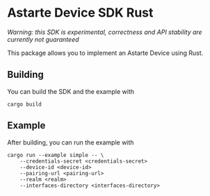 # Astarte Device SDK Rust

*Warning: this SDK is experimental, correctness and API stability are currently not guaranteed*

This package allows you to implement an Astarte Device using Rust.

## Building

You can build the SDK and the example with

```
cargo build
```

## Example

After building, you can run the example with

```
cargo run --example simple -- \
    --credentials-secret <credentials-secret>
    --device-id <device-id>
    --pairing-url <pairing-url>
    --realm <realm>
    --interfaces-directory <interfaces-directory>
```
